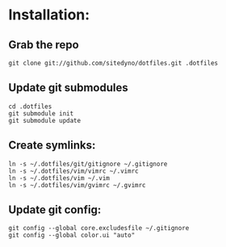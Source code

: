 Installation:
============
Grab the repo
-------------
	git clone git://github.com/sitedyno/dotfiles.git .dotfiles

Update git submodules
---------------------

	cd .dotfiles
	git submodule init
	git submodule update

Create symlinks:
----------------
	ln -s ~/.dotfiles/git/gitignore ~/.gitignore
	ln -s ~/.dotfiles/vim/vimrc ~/.vimrc
	ln -s ~/.dotfiles/vim ~/.vim
	ln -s ~/.dotfiles/vim/gvimrc ~/.gvimrc

Update git config:
------------------
	git config --global core.excludesfile ~/.gitignore
	git config --global color.ui "auto"
